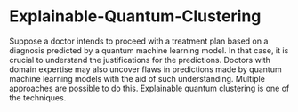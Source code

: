# Explainable-Quantum-Clustering
Suppose a doctor intends to proceed with a treatment plan based on a diagnosis predicted by a quantum machine learning model. In that case, it is crucial to understand the justifications for the predictions. Doctors with domain expertise may also uncover flaws in predictions made by quantum machine learning models with the aid of such understanding. Multiple approaches are possible to do this. Explainable quantum clustering is one of the techniques.
